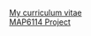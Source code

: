 [My curriculum vitae](https://rokrebs.github.io/cv/) <br>
[MAP6114  Project](https://rokrebs.github.io/spam/)
